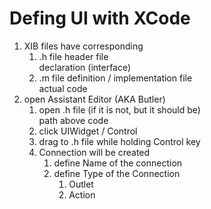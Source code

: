 # Defing UI with XCode


1.	XIB files have corresponding    
	1. .h file
		header file   
		declaration (interface)  
	1. 	.m file
		definition / implementation file   
		actual code    
1.  open Assistant Editor (AKA Butler)    
	1.	open .h file (if it is not, but it should be)     
		path above code      
	1.	click UIWidget / Control     
	1. 	drag to .h file while holding Control key     
	1. 	Connection will be created     
		1. 	define Name of the connection    
		1. 	define Type of the Connection     
			1. 	Outlet   
			1.	Action   
	
	